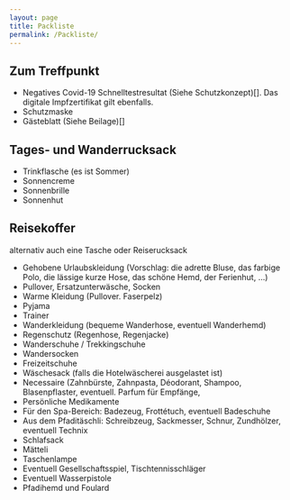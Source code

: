 ```yaml
---
layout: page
title: Packliste
permalink: /Packliste/
---
```


## Zum Treffpunkt
- Negatives Covid-19 Schnelltestresultat (Siehe Schutzkonzept)[]. Das digitale Impfzertifikat gilt
ebenfalls.
- Schutzmaske
- Gästeblatt (Siehe Beilage)[]

## Tages- und Wanderrucksack
- Trinkflasche (es ist Sommer)
- Sonnencreme
- Sonnenbrille
- Sonnenhut

## Reisekoffer
alternativ auch eine Tasche oder Reiserucksack
- Gehobene Urlaubskleidung (Vorschlag: die adrette Bluse, das farbige Polo, die lässige kurze Hose, das
schöne Hemd, der Ferienhut, …)
- Pullover, Ersatzunterwäsche, Socken
- Warme Kleidung (Pullover. Faserpelz)
- Pyjama
- Trainer
- Wanderkleidung (bequeme Wanderhose, eventuell Wanderhemd)
- Regenschutz (Regenhose, Regenjacke)
- Wanderschuhe / Trekkingschuhe
- Wandersocken
- Freizeitschuhe
- Wäschesack (falls die Hotelwäscherei ausgelastet ist)
- Necessaire (Zahnbürste, Zahnpasta, Déodorant, Shampoo, Blasenpflaster, eventuell. Parfum für
Empfänge,
- Persönliche Medikamente
- Für den Spa-Bereich: Badezeug, Frottétuch, eventuell Badeschuhe
- Aus dem Pfaditäschli: Schreibzeug, Sackmesser, Schnur, Zundhölzer, eventuell Technix
- Schlafsack
- Mätteli
- Taschenlampe
- Eventuell Gesellschaftsspiel, Tischtennisschläger
- Eventuell Wasserpistole
- Pfadihemd und Foulard
